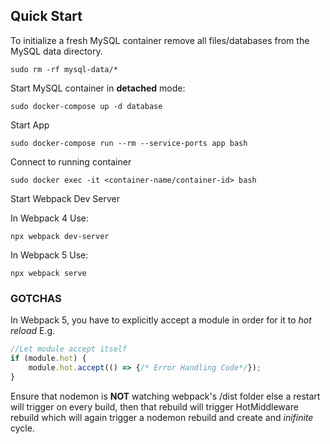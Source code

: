 
## Quick Start

To initialize a fresh MySQL container remove all files/databases from the MySQL data directory.
 
```shell script
sudo rm -rf mysql-data/*
```

Start MySQL container in **detached** mode:
```shell script
sudo docker-compose up -d database
```

Start App
```shell script
sudo docker-compose run --rm --service-ports app bash
```

Connect to running container
```shell script
sudo docker exec -it <container-name/container-id> bash
```

Start Webpack Dev Server

In Webpack 4 Use:
```shell script
npx webpack dev-server
```

In Webpack 5 Use:
```shell script
npx webpack serve
```

### GOTCHAS

In Webpack 5, you have to explicitly accept a module in order for it to *hot reload*
E.g.
```javascript
//Let module accept itself
if (module.hot) {
	module.hot.accept(() => {/* Error Handling Code*/});
}
```

Ensure that nodemon is **NOT** watching webpack's /dist folder else a restart will trigger on every build, then that 
rebuild will trigger HotMiddleware rebuild which will again trigger a nodemon rebuild and create and *inifinite* cycle.

